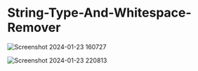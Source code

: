 # String-Type-And-Whitespace-Remover
![Screenshot 2024-01-23 160727](https://github.com/Pragyac9/String-Type-And-Whitespace-Remover/assets/136442660/0297bf66-1c06-4a4d-8e74-85dfb635faca)


![Screenshot 2024-01-23 220813](https://github.com/Pragyac9/String-Type-And-Whitespace-Remover/assets/136442660/93456790-013c-4f52-bf11-e5d12c909a54)
